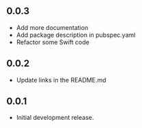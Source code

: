 ## 0.0.3

* Add more documentation
* Add package description in pubspec.yaml
* Refactor some Swift code

## 0.0.2

* Update links in the README.md

## 0.0.1

* Initial development release.